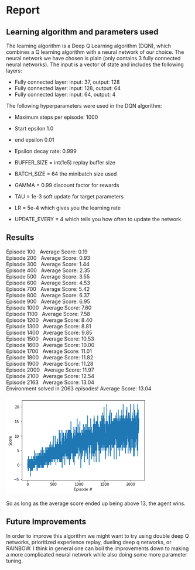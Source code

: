 # Report

## Learning algorithm and parameters used

The learning algorithm is a Deep Q Learning algorithm (DQN), which combines a Q learning algorithm with a neural network of our choice. The neural network we have chosen is plain (only contains 3 fully connected neural networks). The input is a vector of state and includes the following layers:

- Fully connected layer: input: 37, output: 128
- Fully connected layer: input: 128, output: 64
- Fully connected layer: input: 64, output: 4

The following hyperparameters were used in the DQN algorithm:
- Maximum steps per episode: 1000
- Start epsilon 1.0
- end epsilon 0.01
- Epsilon decay rate: 0.999

- BUFFER_SIZE = int(1e5) replay buffer size
- BATCH_SIZE = 64  the minibatch size used
- GAMMA = 0.99 discount factor for rewards
- TAU = 1e-3 soft update for target parameters
- LR = 5e-4  which gives you the learning rate
- UPDATE_EVERY = 4 which tells you how often to update the network
## Results

Episode 100 &nbsp;	Average Score: 0.19  
Episode 200 &nbsp;	Average Score: 0.93  
Episode 300 &nbsp;	Average Score: 1.44  
Episode 400 &nbsp;	Average Score: 2.35  
Episode 500 &nbsp;	Average Score: 3.55  
Episode 600 &nbsp;	Average Score: 4.53  
Episode 700 &nbsp;	Average Score: 5.42  
Episode 800 &nbsp;	Average Score: 6.37  
Episode 900 &nbsp;	Average Score: 6.95  
Episode 1000 &nbsp;	Average Score: 7.60  
Episode 1100 &nbsp;	Average Score: 7.58  
Episode 1200 &nbsp;	Average Score: 8.40  
Episode 1300 &nbsp;	Average Score: 8.81  
Episode 1400 &nbsp;	Average Score: 9.85  
Episode 1500 &nbsp; 	Average Score: 10.53  
Episode 1600 &nbsp;	Average Score: 10.00  
Episode 1700 &nbsp;	Average Score: 11.01  
Episode 1800 &nbsp;	Average Score: 11.82  
Episode 1900 &nbsp;	Average Score: 11.28  
Episode 2000 &nbsp;	Average Score: 11.97  
Episode 2100 &nbsp;	Average Score: 12.54  
Episode 2163 &nbsp;	Average Score: 13.04  
Environment solved in 2063 episodes!	Average Score: 13.04  

![plot showing score after n episodes](index.png)

So as long as the average score ended up being above 13, the agent wins.

## Future Improvements
In order to improve this algorithm we might want to try using double deep Q networks, prioritized experience replay, dueling deep q networks, or RAINBOW. I think in general one can boil the improvements down to making a more complicated neural network while also doing some more parameter tuning.
